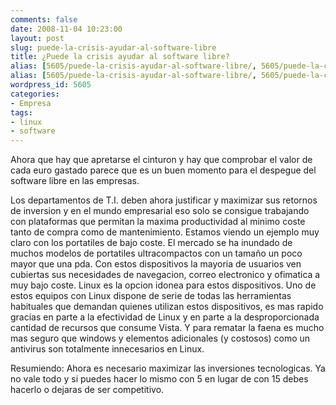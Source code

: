 ```yaml
---
comments: false
date: 2008-11-04 10:23:00
layout: post
slug: puede-la-crisis-ayudar-al-software-libre
title: ¿Puede la crisis ayudar al software libre?
alias: [5605/puede-la-crisis-ayudar-al-software-libre/, 5605/puede-la-crisis-ayudar-al-software-libre]
alias: [5605/puede-la-crisis-ayudar-al-software-libre/, 5605/puede-la-crisis-ayudar-al-software-libre]
wordpress_id: 5605
categories:
- Empresa
tags:
- linux
- software
---
```


Ahora que hay que apretarse el cinturon y hay que comprobar el valor de cada euro gastado parece que es un buen momento para el despegue del software libre en las empresas.




Los departamentos de T.I. deben ahora justificar y maximizar sus retornos de inversion y en el mundo empresarial eso solo se consigue trabajando con plataformas que permitan la maxima productividad al minimo coste tanto de compra como de mantenimiento. Estamos viendo un ejemplo muy claro con los portatiles de bajo coste. El mercado se ha inundado de muchos modelos de portatiles ultracompactos con un tamaño un poco mayor que una pda. Con estos dispositivos la mayoria de usuarios ven cubiertas sus necesidades de navegacion, correo electronico y ofimatica a muy bajo coste. Linux es la opcion idonea para estos dispositivos. Uno de estos equipos con Linux dispone de serie de todas las herramientas habituales que demandan quienes utilizan estos dispositivos, es mas rapido gracias en parte a la efectividad de Linux y en parte a la desproporcionada cantidad de recursos que consume Vista. Y para rematar la faena es mucho mas seguro que windows y elementos adicionales (y costosos) como un antivirus son totalmente innecesarios en Linux.







Resumiendo: Ahora es necesario maximizar las inversiones tecnologicas. Ya no vale todo y si puedes hacer lo mismo con 5 en lugar de con 15 debes hacerlo o dejaras de ser competitivo.
